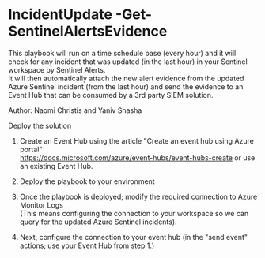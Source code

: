 # IncidentUpdate -Get-SentinelAlertsEvidence

This playbook will run on a time schedule base (every hour) and it will check for any incident that was updated (in the last hour) in your Sentinel workspace by Sentinel Alerts. <br>
It will then automatically attach the new alert evidence from the updated Azure Sentinel incident (from the last hour) and send the evidence to an Event Hub that can be consumed by a 3rd party SIEM solution.


Author: Naomi Christis and Yaniv Shasha

Deploy the solution
1.	Create an Event Hub using the article "Create an event hub using Azure portal" <br>
https://docs.microsoft.com/azure/event-hubs/event-hubs-create  or use an existing Event Hub.

2.	Deploy the playbook to your environment

3.	Once the playbook is deployed; modify the required connection to Azure Monitor Logs <br>(This means configuring the connection to your workspace so we can query for the updated Azure Sentinel incidents).<br>

4.	Next, configure the connection to your event hub (in the "send event" actions; use your Event Hub from step 1.) <br>


